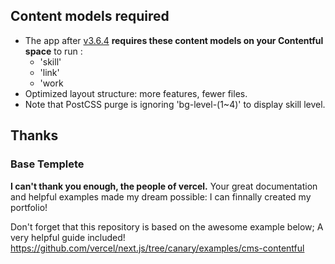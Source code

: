 ## Content models required

* The app after [v3.6.4](https://github.com/sasigume/sasigudotme/releases/tag/v3.6.4) **requires these content models on your Contentful space** to run :
  * 'skill'
  * 'link'
  * 'work
* Optimized layout structure: more features, fewer files.
* Note that PostCSS purge is ignoring 'bg-level-(1~4)' to display skill level.

## Thanks
### Base Templete

**I can't thank you enough, the people of vercel.** Your great documentation and helpful examples made my dream possible: I can finnally created my portfolio!

Don't forget that this repository is based on the awesome example below; A very helpful guide included!
https://github.com/vercel/next.js/tree/canary/examples/cms-contentful
